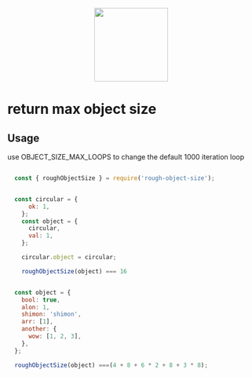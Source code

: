 <p align="center">
  <a href="http://logz.io">
    <img height="150px" src="https://logz.io/wp-content/uploads/2017/06/new-logzio-logo.png">
  </a>
</p>


# return max object size

## Usage
use OBJECT_SIZE_MAX_LOOPS to change the default 1000 iteration loop
```javascript

  const { roughObjectSize } = require('rough-object-size');


  const circular = {
      ok: 1,
    };
    const object = {
      circular,
      val: 1,
    };

    circular.object = circular;

    roughObjectSize(object) === 16


  const object = {
    bool: true,
    alon: 1,
    shimon: 'shimon',
    arr: [1],
    another: {
      wow: [1, 2, 3],
    },
  };

  roughObjectSize(object) ===(4 + 8 + 6 * 2 + 8 + 3 * 8);

```

